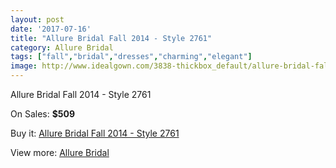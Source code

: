 ```yaml
---
layout: post
date: '2017-07-16'
title: "Allure Bridal Fall 2014 - Style 2761"
category: Allure Bridal
tags: ["fall","bridal","dresses","charming","elegant"]
image: http://www.idealgown.com/3838-thickbox_default/allure-bridal-fall-2014-style-2761.jpg
---
```

Allure Bridal Fall 2014 - Style 2761

On Sales: **$509**
<a href="https://www.idealgown.com/en/allure-bridal/1794-allure-bridal-fall-2014-style-2761.html"><amp-img layout="responsive" width="600" height="600" src="//www.idealgown.com/3838-thickbox_default/allure-bridal-fall-2014-style-2761.jpg" alt="Allure Bridal Fall 2014 - Style 2761 0" /></a>
<a href="https://www.idealgown.com/en/allure-bridal/1794-allure-bridal-fall-2014-style-2761.html"><amp-img layout="responsive" width="600" height="600" src="//www.idealgown.com/3840-thickbox_default/allure-bridal-fall-2014-style-2761.jpg" alt="Allure Bridal Fall 2014 - Style 2761 1" /></a>
<a href="https://www.idealgown.com/en/allure-bridal/1794-allure-bridal-fall-2014-style-2761.html"><amp-img layout="responsive" width="600" height="600" src="//www.idealgown.com/3839-thickbox_default/allure-bridal-fall-2014-style-2761.jpg" alt="Allure Bridal Fall 2014 - Style 2761 2" /></a>

Buy it: [Allure Bridal Fall 2014 - Style 2761](https://www.idealgown.com/en/allure-bridal/1794-allure-bridal-fall-2014-style-2761.html "Allure Bridal Fall 2014 - Style 2761")

View more: [Allure Bridal](https://www.idealgown.com/en/29-allure-bridal "Allure Bridal")